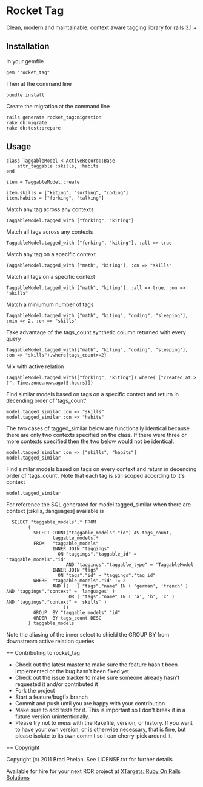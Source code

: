 Rocket Tag
==========

Clean, modern and maintainable, context aware tagging library for rails 3.1 +

Installation
------------

In your gemfile

	gem "rocket_tag"

Then at the command line
	
	bundle install

Create the migration at the command line

	rails generate rocket_tag:migration
	rake db:migrate
	rake db:test:prepare

Usage
-----

	class TaggableModel < ActiveRecord::Base
		attr_taggable :skills, :habits
	end	

	item = TaggableModel.create

	item.skills = ["kiting", "surfing", "coding"]
	item.habits = ["forking", "talking"]


Match any tag across any contexts

    TaggableModel.tagged_with ["forking", "kiting"]  

Match all tags across any contexts

    TaggableModel.tagged_with ["forking", "kiting"], :all => true

Match any tag on a specific context

    TaggableModel.tagged_with ["math", "kiting"], :on => "skills"

Match all tags on a specific context

    TaggableModel.tagged_with ["math", "kiting"], :all => true, :on => "skills"
	
Match a miniumum number of tags

    TaggableModel.tagged_with ["math", "kiting", "coding", "sleeping"], :min => 2, :on => "skills"
	
Take advantage of the tags_count synthetic column returned with every query

    TaggableModel.tagged_with(["math", "kiting", "coding", "sleeping"], :on => "skills").where{tags_count>=2}	

Mix with active relation 

    TaggableModel.tagged_with(["forking", "kiting"]).where( ["created_at > ?", Time.zone.now.ago(5.hours)])  

Find similar models based on tags on a specific context and return in decending order
of 'tags_count'

    model.tagged_similar :on => "skills"
    model.tagged_similar :on => "habits"

The two cases of tagged_similar below are functionally identical because there are
only two contexts specified on the class. If there were three or more contexts specified
then the two below would not be identical.

    model.tagged_similar :on => ["skills", "habits"]
    model.tagged_similar

Find similar models based on tags on every context and return in decending order
of 'tags_count'. Note that each tag is still scoped according to it's context

    model.tagged_similar  

For reference the SQL generated for model.tagged_similar when there are
context [:skills, :languages] available is

      SELECT "taggable_models".* FROM   
            (
              SELECT COUNT("taggable_models"."id") AS tags_count, 
                     taggable_models.* 
              FROM   "taggable_models" 
                     INNER JOIN "taggings" 
                       ON "taggings"."taggable_id" = "taggable_models"."id" 
                          AND "taggings"."taggable_type" = 'TaggableModel' 
                     INNER JOIN "tags" 
                       ON "tags"."id" = "taggings"."tag_id" 
              WHERE  "taggable_models"."id" != 2 
                     AND ((   ( "tags"."name" IN ( 'german', 'french' ) AND "taggings"."context" = 'languages' ) 
                           OR ( "tags"."name" IN ( 'a', 'b', 'x' )      AND "taggings"."context" = 'skills' ) 
                         )) 
              GROUP  BY "taggable_models"."id" 
              ORDER  BY tags_count DESC
            ) taggable_models 


Note the aliasing of the inner select to shield the GROUP BY from downstream active relation
queries

== Contributing to rocket_tag
 
* Check out the latest master to make sure the feature hasn't been implemented or the bug hasn't been fixed yet
* Check out the issue tracker to make sure someone already hasn't requested it and/or contributed it
* Fork the project
* Start a feature/bugfix branch
* Commit and push until you are happy with your contribution
* Make sure to add tests for it. This is important so I don't break it in a future version unintentionally.
* Please try not to mess with the Rakefile, version, or history. If you want to have your own version, or is otherwise necessary, that is fine, but please isolate to its own commit so I can cherry-pick around it.

== Copyright

Copyright (c) 2011 Brad Phelan. See LICENSE.txt for
further details.

Available for hire for your next ROR project at <a href="http://xtargets.com" title="XTargets: Ruby On Rails Solutions" rel="author">XTargets: Ruby On Rails Solutions</a>

